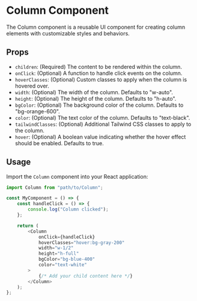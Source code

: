 # Column Component

The Column component is a reusable UI component for creating column elements with customizable styles and behaviors.

## Props

- `children`: (Required) The content to be rendered within the column.
- `onClick`: (Optional) A function to handle click events on the column.
- `hoverClasses`: (Optional) Custom classes to apply when the column is hovered over.
- `width`: (Optional) The width of the column. Defaults to "w-auto".
- `height`: (Optional) The height of the column. Defaults to "h-auto".
- `bgColor`: (Optional) The background color of the column. Defaults to "bg-orange-600".
- `color`: (Optional) The text color of the column. Defaults to "text-black".
- `tailwindClasses`: (Optional) Additional Tailwind CSS classes to apply to the column.
- `hover`: (Optional) A boolean value indicating whether the hover effect should be enabled. Defaults to true.

## Usage

Import the `Column` component into your React application:

```javascript
import Column from "path/to/Column";

const MyComponent = () => {
	const handleClick = () => {
		console.log("Column clicked");
	};

	return (
		<Column
			onClick={handleClick}
			hoverClasses="hover:bg-gray-200"
			width="w-1/2"
			height="h-full"
			bgColor="bg-blue-400"
			color="text-white"
		>
			{/* Add your child content here */}
		</Column>
	);
};
```
